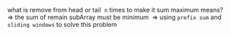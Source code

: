 what is remove from head or tail  `n` times to make it sum maximum means?
​
=> the sum of remain subArray must be minimum
​
=> using `prefix sum` and `sliding windows` to solve this problem
​
